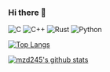 ### Hi there 👋

<p>
    <img src="https://img.shields.io/badge/-C-007ACC?style=for-the-badge&logo=C&logoColor=white" alt="C">
    <img src="https://img.shields.io/badge/-C++-007DCC?style=for-the-badge&logo=c%2B%2B&logoColor=white" alt="C++">
    <img src="https://img.shields.io/badge/-Rust-red?logo=Rust&style=for-the-badge" alt="Rust">
    <img src="https://img.shields.io/badge/-Python-F7DF1E?style=for-the-badge&logo=Python&logoColor=white" alt="Python">
</p>

[![Top Langs](https://github-readme-stats.vercel.app/api/top-langs/?username=mzd245&theme=gotham&hide=html,vim%20script)](https://github.com/anuraghazra/github-readme-stats)

[![mzd245's github stats](https://github-readme-stats.vercel.app/api?username=mzd245&show_icons=true&theme=gotham)](https://github.com/mzd245/github-readme-stats)

